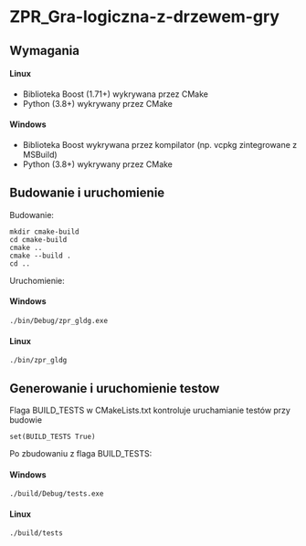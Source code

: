 # ZPR_Gra-logiczna-z-drzewem-gry

## Wymagania
#### Linux
- Biblioteka Boost (1.71+) wykrywana przez CMake
- Python (3.8+) wykrywany przez CMake
#### Windows
- Biblioteka Boost wykrywana przez kompilator (np. vcpkg zintegrowane z MSBuild)
- Python (3.8+) wykrywany przez CMake

## Budowanie i uruchomienie
Budowanie:
```
mkdir cmake-build
cd cmake-build
cmake ..
cmake --build .
cd ..
```
Uruchomienie:
#### Windows
```
./bin/Debug/zpr_gldg.exe
```
#### Linux
```
./bin/zpr_gldg
```
## Generowanie i uruchomienie testow
Flaga BUILD_TESTS w CMakeLists.txt kontroluje uruchamianie testów przy budowie
```
set(BUILD_TESTS True)
```
Po zbudowaniu z flaga BUILD_TESTS:
#### Windows
```
./build/Debug/tests.exe
```
#### Linux
```
./build/tests
```